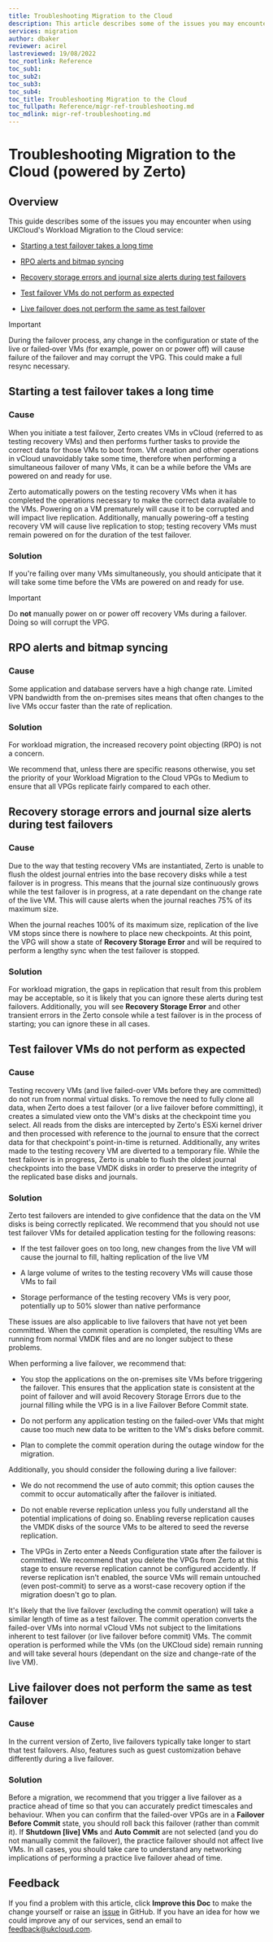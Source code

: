 ```yaml
---
title: Troubleshooting Migration to the Cloud
description: This article describes some of the issues you may encounter when using UKCloud's Workload Migration to the Cloud service (powered by Zerto)
services: migration
author: dbaker
reviewer: acirel
lastreviewed: 19/08/2022
toc_rootlink: Reference
toc_sub1: 
toc_sub2:
toc_sub3:
toc_sub4:
toc_title: Troubleshooting Migration to the Cloud
toc_fullpath: Reference/migr-ref-troubleshooting.md
toc_mdlink: migr-ref-troubleshooting.md
---
```


# Troubleshooting Migration to the Cloud (powered by Zerto)

## Overview

This guide describes some of the issues you may encounter when using UKCloud's Workload Migration to the Cloud service:

- [Starting a test failover takes a long time](#starting-a-test-failover-takes-a-long-time)

- [RPO alerts and bitmap syncing](#rpo-alerts-and-bitmap-syncing)

- [Recovery storage errors and journal size alerts during test failovers](#recovery-storage-errors-and-journal-size-alerts-during-test-failovers)

- [Test failover VMs do not perform as expected](#test-failover-vms-do-not-perform-as-expected)

- [Live failover does not perform the same as test failover](#live-failover-does-not-perform-the-same-as-test-failover)

> [!IMPORTANT]
> During the failover process, any change in the configuration or state of the live or failed‑over VMs (for example, power on or power off) will cause failure of the failover and may corrupt the VPG. This could make a full resync necessary.

## Starting a test failover takes a long time

### Cause

When you initiate a test failover, Zerto creates VMs in vCloud (referred to as testing recovery VMs) and then performs further tasks to provide the correct data for those VMs to boot from. VM creation and other operations in vCloud unavoidably take some time, therefore when performing a simultaneous failover of many VMs, it can be a while before the VMs are powered on and ready for use.

Zerto automatically powers on the testing recovery VMs when it has completed the operations necessary to make the correct data available to the VMs. Powering on a VM prematurely will cause it to be corrupted and will impact live replication. Additionally, manually powering-off a testing recovery VM will cause live replication to stop; testing recovery VMs must remain powered on for the duration of the test failover.

### Solution

If you're failing over many VMs simultaneously, you should anticipate that it will take some time before the VMs are powered on and ready for use.

> [!IMPORTANT]
> Do **not** manually power on or power off recovery VMs during a failover. Doing so will corrupt the VPG.

## RPO alerts and bitmap syncing

### Cause

Some application and database servers have a high change rate. Limited VPN bandwidth from the on-premises sites means that often changes to the live VMs occur faster than the rate of replication.

### Solution

For workload migration, the increased recovery point objecting (RPO) is not a concern.

We recommend that, unless there are specific reasons otherwise, you set the priority of your Workload Migration to the Cloud VPGs to Medium to ensure that all VPGs replicate fairly compared to each other.

## Recovery storage errors and journal size alerts during test failovers

### Cause

Due to the way that testing recovery VMs are instantiated, Zerto is unable to flush the oldest journal entries into the base recovery disks while a test failover is in progress. This means that the journal size continuously grows while the test failover is in progress, at a rate dependant on the change rate of the live VM. This will cause alerts when the journal reaches 75% of its maximum size.

When the journal reaches 100% of its maximum size, replication of the live VM stops since there is nowhere to place new checkpoints. At this point, the VPG will show a state of **Recovery Storage Error** and will be required to perform a lengthy sync when the test failover is stopped.

### Solution

For workload migration, the gaps in replication that result from this problem may be acceptable, so it is likely that you can ignore these alerts during test failovers. Additionally, you will see **Recovery Storage Error** and other transient errors in the Zerto console while a test failover is in the process of starting; you can ignore these in all cases.

## Test failover VMs do not perform as expected

### Cause

Testing recovery VMs (and live failed-over VMs before they are committed) do not run from normal virtual disks. To remove the need to fully clone all data, when Zerto does a test failover (or a live failover before committing), it creates a simulated view onto the VM's disks at the checkpoint time you select. All reads from the disks are intercepted by Zerto's ESXi kernel driver and then processed with reference to the journal to ensure that the correct data for that checkpoint's point-in-time is returned. Additionally, any writes made to the testing recovery VM are diverted to a temporary file. While the test failover is in progress, Zerto is unable to flush the oldest journal checkpoints into the base VMDK disks in order to preserve the integrity of the replicated base disks and journals.

### Solution

Zerto test failovers are intended to give confidence that the data on the VM disks is being correctly replicated. We recommend that you should not use test failover VMs for detailed application testing for the following reasons:

- If the test failover goes on too long, new changes from the live VM will cause the journal to fill, halting replication of the live VM

- A large volume of writes to the testing recovery VMs will cause those VMs to fail

- Storage performance of the testing recovery VMs is very poor, potentially up to 50% slower than native performance

These issues are also applicable to live failovers that have not yet been committed. When the commit operation is completed, the resulting VMs are running from normal VMDK files and are no longer subject to these problems.

When performing a live failover, we recommend that:

- You stop the applications on the on-premises site VMs before triggering the failover. This ensures that the application state is consistent at the point of failover and will avoid Recovery Storage Errors due to the journal filling while the VPG is in a live Failover Before Commit state.

- Do not perform any application testing on the failed-over VMs that might cause too much new data to be written to the VM's disks before commit.

- Plan to complete the commit operation during the outage window for the migration.

Additionally, you should consider the following during a live failover:

- We do not recommend the use of auto commit; this option causes the commit to occur automatically after the failover is initiated.

- Do not enable reverse replication unless you fully understand all the potential implications of doing so. Enabling reverse replication causes the VMDK disks of the source VMs to be altered to seed the reverse replication.

- The VPGs in Zerto enter a Needs Configuration state after the failover is committed. We recommend that you delete the VPGs from Zerto at this stage to ensure reverse replication cannot be configured accidently. If reverse replication isn't enabled, the source VMs will remain untouched (even post-commit) to serve as a worst-case recovery option if the migration doesn't go to plan.

It's likely that the live failover (excluding the commit operation) will take a similar length of time as a test failover. The commit operation converts the failed-over VMs into normal vCloud VMs not subject to the limitations inherent to test failover (or live failover before commit) VMs. The commit operation is performed while the VMs (on the UKCloud side) remain running and will take several hours (dependant on the size and change-rate of the live VM).

## Live failover does not perform the same as test failover

### Cause

In the current version of Zerto, live failovers typically take longer to start that test failovers. Also, features such as guest customization behave differently during a live failover.

### Solution

Before a migration, we recommend that you trigger a live failover as a practice ahead of time so that you can accurately predict timescales and behaviour. When you can confirm that the failed-over VPGs are in a **Failover Before Commit** state, you should roll back this failover (rather than commit it). If **Shutdown [live] VMs** and **Auto Commit** are not selected (and you do not manually commit the failover), the practice failover should not affect live VMs. In all cases, you should take care to understand any networking implications of performing a practice live failover ahead of time.

## Feedback

If you find a problem with this article, click **Improve this Doc** to make the change yourself or raise an [issue](https://github.com/UKCloud/documentation/issues) in GitHub. If you have an idea for how we could improve any of our services, send an email to <feedback@ukcloud.com>.
